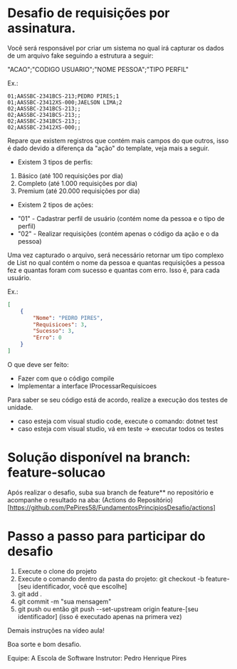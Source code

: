 # Desafio de requisições por assinatura.

Você será responsável por criar um sistema no qual irá capturar os dados de um arquivo fake seguindo a estrutura a seguir:

"ACAO";"CODIGO USUARIO";"NOME PESSOA";"TIPO PERFIL"

Ex.:
```
01;AASSBC-2341BCS-213;PEDRO PIRES;1
01;AASSBC-23412XS-000;JAELSON LIMA;2
02;AASSBC-2341BCS-213;;
02;AASSBC-2341BCS-213;;
02;AASSBC-2341BCS-213;;
02;AASSBC-23412XS-000;;
```

Repare que existem registros que contém mais campos do que outros, isso é dado devido a diferença da "ação" do template, veja mais a seguir.

- Existem 3 tipos de perfis:
<ol>
    <li>Básico (até 100 requisições por dia)</li>
    <li>Completo (até 1.000 requisições por dia)</li>
    <li>Premium (até 20.000 requisições por dia)</li>
</ol>

- Existem 2 tipos de ações:
<ul>
    <li>"01" - Cadastrar perfil de usuário (contém nome da pessoa e o tipo de perfil)</li>
    <li>"02" - Realizar requisições (contém apenas o código da ação e o da pessoa)</li>

</ul>
Uma vez capturado o arquivo, será necessário retornar um tipo complexo de List<RespostaRequisicoes> no qual contém o nome da pessoa e quantas requisições a pessoa fez e quantas foram com sucesso e quantas com erro. Isso é, para cada usuário.

Ex.:
```json
[
	{
		"Nome": "PEDRO PIRES",
		"Requisicoes": 3,
		"Sucesso": 3,
		"Erro": 0
	}
]
```

O que deve ser feito:
- Fazer com que o código compile
- Implementar a interface IProcessarRequisicoes

Para saber se seu código está de acordo, realize a execução dos testes de unidade.
- caso esteja com visual studio code, execute o comando: dotnet test
- caso esteja com visual studio, vá em teste -> executar todos os testes

# Solução disponível na branch: feature-solucao

Após realizar o desafio, suba sua branch de feature** no repositório e acompanhe o resultado na aba: (Actions do Repositório)[https://github.com/PePires58/FundamentosPrincipiosDesafio/actions]

# Passo a passo para participar do desafio
<ol>
    <li>Execute o clone do projeto</li>
    <li>Execute o comando dentro da pasta do projeto: git checkout -b feature-[seu identificador, você que escolhe]</li>
    <li>git add .</li>
    <li>git commit -m "sua mensagem"</li>
    <li>git push ou então git push --set-upstream origin feature-[seu identificador] (isso é executado apenas na primera vez)</li>
</ol>

Demais instruções na vídeo aula!

Boa sorte e bom desafio.

Equipe: A Escola de Software
Instrutor: Pedro Henrique Pires